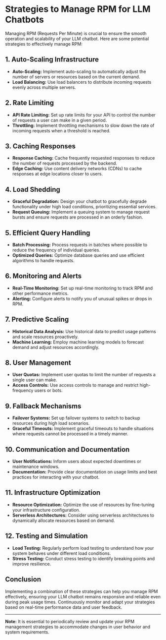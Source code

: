 # Strategies to Manage RPM for LLM Chatbots

Managing RPM (Requests Per Minute) is crucial to ensure the smooth operation and scalability of your LLM chatbot. Here are some potential strategies to effectively manage RPM:

## 1. Auto-Scaling Infrastructure

- **Auto-Scaling:** Implement auto-scaling to automatically adjust the number of servers or resources based on the current demand.
- **Load Balancing:** Use load balancers to distribute incoming requests evenly across multiple servers.

## 2. Rate Limiting

- **API Rate Limiting:** Set up rate limits for your API to control the number of requests a user can make in a given period.
- **Throttling:** Implement throttling mechanisms to slow down the rate of incoming requests when a threshold is reached.

## 3. Caching Responses

- **Response Caching:** Cache frequently requested responses to reduce the number of requests processed by the backend.
- **Edge Caching:** Use content delivery networks (CDNs) to cache responses at edge locations closer to users.

## 4. Load Shedding

- **Graceful Degradation:** Design your chatbot to gracefully degrade functionality under high load conditions, prioritizing essential services.
- **Request Queuing:** Implement a queuing system to manage request bursts and ensure requests are processed in an orderly fashion.

## 5. Efficient Query Handling

- **Batch Processing:** Process requests in batches where possible to reduce the frequency of individual queries.
- **Optimized Queries:** Optimize database queries and use efficient algorithms to handle requests.

## 6. Monitoring and Alerts

- **Real-Time Monitoring:** Set up real-time monitoring to track RPM and other performance metrics.
- **Alerting:** Configure alerts to notify you of unusual spikes or drops in RPM.

## 7. Predictive Scaling

- **Historical Data Analysis:** Use historical data to predict usage patterns and scale resources proactively.
- **Machine Learning:** Employ machine learning models to forecast demand and adjust resources accordingly.

## 8. User Management

- **User Quotas:** Implement user quotas to limit the number of requests a single user can make.
- **Access Controls:** Use access controls to manage and restrict high-frequency users or bots.

## 9. Fallback Mechanisms

- **Failover Systems:** Set up failover systems to switch to backup resources during high load scenarios.
- **Graceful Timeouts:** Implement graceful timeouts to handle situations where requests cannot be processed in a timely manner.

## 10. Communication and Documentation

- **User Notifications:** Inform users about expected downtimes or maintenance windows.
- **Documentation:** Provide clear documentation on usage limits and best practices for interacting with your chatbot.

## 11. Infrastructure Optimization

- **Resource Optimization:** Optimize the use of resources by fine-tuning your infrastructure configuration.
- **Serverless Architectures:** Consider using serverless architectures to dynamically allocate resources based on demand.

## 12. Testing and Simulation

- **Load Testing:** Regularly perform load testing to understand how your system behaves under different load conditions.
- **Stress Testing:** Conduct stress testing to identify breaking points and improve resilience.

## Conclusion

Implementing a combination of these strategies can help you manage RPM effectively, ensuring your LLM chatbot remains responsive and reliable even during peak usage times. Continuously monitor and adapt your strategies based on real-time performance data and user feedback.

---

**Note:** It is essential to periodically review and update your RPM management strategies to accommodate changes in user behavior and system requirements.
